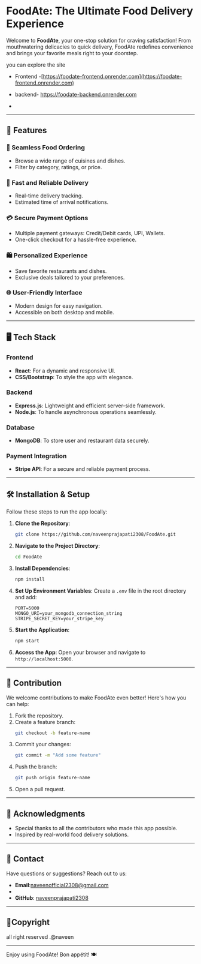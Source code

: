 # FoodAte: The Ultimate Food Delivery Experience

Welcome to **FoodAte**, your one-stop solution for craving satisfaction! From mouthwatering delicacies to quick delivery, FoodAte redefines convenience and brings your favorite meals right to your doorstep.


you can explore the site 
- Frontend -[https://foodate-frontend.onrender.com](https://foodate-frontend.onrender.com)
- backend- https://foodate-backend.onrender.com

-


---

## 🚀 Features

### 🍔 Seamless Food Ordering
- Browse a wide range of cuisines and dishes.
- Filter by category, ratings, or price.

### 🛵 Fast and Reliable Delivery
- Real-time delivery tracking.
- Estimated time of arrival notifications.

### 💳 Secure Payment Options
- Multiple payment gateways: Credit/Debit cards, UPI, Wallets.
- One-click checkout for a hassle-free experience.

### 🛍️ Personalized Experience
- Save favorite restaurants and dishes.
- Exclusive deals tailored to your preferences.

### 🌐 User-Friendly Interface
- Modern design for easy navigation.
- Accessible on both desktop and mobile.

---

## 🖥️ Tech Stack

### Frontend
- **React**: For a dynamic and responsive UI.
- **CSS/Bootstrap**: To style the app with elegance.

### Backend
- **Express.js**: Lightweight and efficient server-side framework.
- **Node.js**: To handle asynchronous operations seamlessly.

### Database
- **MongoDB**: To store user and restaurant data securely.

### Payment Integration
- **Stripe API**: For a secure and reliable payment process.

---

## 🛠️ Installation & Setup

Follow these steps to run the app locally:

1. **Clone the Repository**:
   ```bash
   git clone https://github.com/naveenprajapati2308/FoodAte.git
   ```

2. **Navigate to the Project Directory**:
   ```bash
   cd FoodAte
   ```

3. **Install Dependencies**:
   ```bash
   npm install
   ```

4. **Set Up Environment Variables**:
   Create a `.env` file in the root directory and add:
   ```env
   PORT=5000
   MONGO_URI=your_mongodb_connection_string
   STRIPE_SECRET_KEY=your_stripe_key
   ```

5. **Start the Application**:
   ```bash
   npm start
   ```

6. **Access the App**:
   Open your browser and navigate to `http://localhost:5000`.

---



## 🤝 Contribution

We welcome contributions to make FoodAte even better! Here's how you can help:

1. Fork the repository.
2. Create a feature branch:
   ```bash
   git checkout -b feature-name
   ```
3. Commit your changes:
   ```bash
   git commit -m "Add some feature"
   ```
4. Push the branch:
   ```bash
   git push origin feature-name
   ```
5. Open a pull request.

---

## 🌟 Acknowledgments

- Special thanks to all the contributors who made this app possible.
- Inspired by real-world food delivery solutions.

---

## 📧 Contact

Have questions or suggestions? Reach out to us:

- **Email**:naveenofficial2308@gmail.com
- 
- **GitHub**: [naveenprajapati2308](https://github.com/naveenprajapati2308)

---

## 📝Copyright
all right reserved .@naveen 

---

Enjoy using FoodAte! Bon appétit! 🍽️

